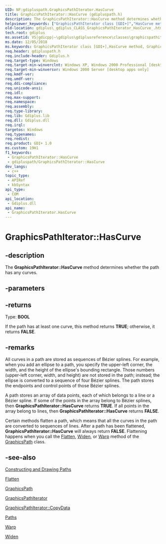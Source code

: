 ```yaml
---
UID: NF:gdipluspath.GraphicsPathIterator.HasCurve
title: GraphicsPathIterator::HasCurve (gdipluspath.h)
description: The GraphicsPathIterator::HasCurve method determines whether the path has any curves.
helpviewer_keywords: ["GraphicsPathIterator class [GDI+]","HasCurve method","GraphicsPathIterator.HasCurve","GraphicsPathIterator::HasCurve","HasCurve","HasCurve method [GDI+]","HasCurve method [GDI+]","GraphicsPathIterator class","_gdiplus_CLASS_GraphicsPathIterator_HasCurve_","gdiplus._gdiplus_CLASS_GraphicsPathIterator_HasCurve_"]
old-location: gdiplus\_gdiplus_CLASS_GraphicsPathIterator_HasCurve_.htm
tech.root: gdiplus
ms.assetid: VS|gdicpp|~\gdiplus\gdiplusreference\classes\graphicspathiteratorclass\graphicspathiteratormethods\hascurve.htm
ms.date: 12/05/2018
ms.keywords: GraphicsPathIterator class [GDI+],HasCurve method, GraphicsPathIterator.HasCurve, GraphicsPathIterator::HasCurve, HasCurve, HasCurve method [GDI+], HasCurve method [GDI+],GraphicsPathIterator class, _gdiplus_CLASS_GraphicsPathIterator_HasCurve_, gdiplus._gdiplus_CLASS_GraphicsPathIterator_HasCurve_
req.header: gdipluspath.h
req.include-header: Gdiplus.h
req.target-type: Windows
req.target-min-winverclnt: Windows XP, Windows 2000 Professional [desktop apps only]
req.target-min-winversvr: Windows 2000 Server [desktop apps only]
req.kmdf-ver: 
req.umdf-ver: 
req.ddi-compliance: 
req.unicode-ansi: 
req.idl: 
req.max-support: 
req.namespace: 
req.assembly: 
req.type-library: 
req.lib: Gdiplus.lib
req.dll: Gdiplus.dll
req.irql: 
targetos: Windows
req.typenames: 
req.redist: 
req.product: GDI+ 1.0
ms.custom: 19H1
f1_keywords:
 - GraphicsPathIterator::HasCurve
 - gdipluspath/GraphicsPathIterator::HasCurve
dev_langs:
 - c++
topic_type:
 - APIRef
 - kbSyntax
api_type:
 - COM
api_location:
 - Gdiplus.dll
api_name:
 - GraphicsPathIterator.HasCurve
---
```


# GraphicsPathIterator::HasCurve


## -description

The <b>GraphicsPathIterator::HasCurve</b> method determines whether the path has any curves.

## -parameters

## -returns

Type: <b>BOOL</b>

If the path has at least one curve, this method returns <b>TRUE</b>; otherwise, it returns <b>FALSE</b>.

## -remarks

All curves in a path are stored as sequences of Bézier splines. For example, when you add an ellipse to a path, you specify the upper-left corner, the width, and the height of the ellipse's bounding rectangle. Those numbers (upper-left corner, width, and height) are not stored in the path; instead; the ellipse is converted to a sequence of four Bézier splines. The path stores the endpoints and control points of those Bézier splines.

A path stores an array of data points, each of which belongs to a line or a Bézier spline. If some of the points in the array belong to Bézier splines, then <b>GraphicsPathIterator::HasCurve</b> returns <b>TRUE</b>. If all points in the array belong to lines, then <b>GraphicsPathIterator::HasCurve</b> returns <b>FALSE</b>.

Certain methods flatten a path, which means that all the curves in the path are converted to sequences of lines. After a path has been flattened, <b>GraphicsPathIterator::HasCurve</b> will always return <b>FALSE</b>. Flattening happens when you call the <a href="/windows/desktop/api/gdipluspath/nf-gdipluspath-graphicspath-flatten">Flatten</a>, <a href="/windows/desktop/api/gdipluspath/nf-gdipluspath-graphicspath-widen">Widen</a>, or <a href="/windows/desktop/api/gdipluspath/nf-gdipluspath-graphicspath-warp">Warp</a> method of the <a href="/windows/desktop/api/gdipluspath/nl-gdipluspath-graphicspath">GraphicsPath</a> class.

## -see-also

<a href="/windows/desktop/gdiplus/-gdiplus-constructing-and-drawing-paths-use">Constructing and Drawing Paths</a>



<a href="/windows/desktop/api/gdipluspath/nf-gdipluspath-graphicspath-flatten">Flatten</a>



<a href="/windows/desktop/api/gdipluspath/nl-gdipluspath-graphicspath">GraphicsPath</a>



<a href="/windows/desktop/api/gdipluspath/nl-gdipluspath-graphicspathiterator">GraphicsPathIterator</a>



<a href="/windows/desktop/api/gdipluspath/nf-gdipluspath-graphicspathiterator-copydata">GraphicsPathIterator::CopyData</a>



<a href="/windows/desktop/gdiplus/-gdiplus-paths-about">Paths</a>



<a href="/windows/desktop/api/gdipluspath/nf-gdipluspath-graphicspath-warp">Warp</a>



<a href="/windows/desktop/api/gdipluspath/nf-gdipluspath-graphicspath-widen">Widen</a>